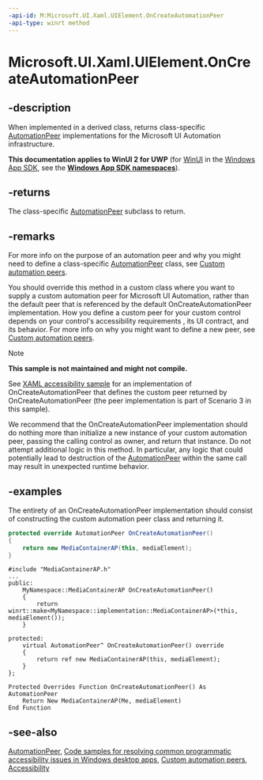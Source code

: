 ```yaml
---
-api-id: M:Microsoft.UI.Xaml.UIElement.OnCreateAutomationPeer
-api-type: winrt method
---
```


<!-- Method syntax
virtual protected Windows.UI.Xaml.Automation.Peers.AutomationPeer OnCreateAutomationPeer()
-->

# Microsoft.UI.Xaml.UIElement.OnCreateAutomationPeer

## -description
When implemented in a derived class, returns class-specific [AutomationPeer](../microsoft.ui.xaml.automation.peers/automationpeer.md) implementations for the Microsoft UI Automation infrastructure.

**This documentation applies to WinUI 2 for UWP** (for [WinUI](/windows/apps/winui/winui3/) in the [Windows App SDK](/windows/apps/windows-app-sdk/), see the **[Windows App SDK namespaces](/windows/windows-app-sdk/api/winrt/)**).

## -returns
The class-specific [AutomationPeer](../microsoft.ui.xaml.automation.peers/automationpeer.md) subclass to return.

## -remarks
For more info on the purpose of an automation peer and why you might need to define a class-specific [AutomationPeer](../microsoft.ui.xaml.automation.peers/automationpeer.md) class, see [Custom automation peers](/windows/uwp/accessibility/custom-automation-peers).

You should override this method in a custom class where you want to supply a custom automation peer for Microsoft UI Automation, rather than the default peer that is referenced by the default OnCreateAutomationPeer implementation. How you define a custom peer for your custom control depends on your control's accessibility requirements , its UI contract, and its behavior. For more info on why you might want to define a new peer, see [Custom automation peers](/windows/uwp/accessibility/custom-automation-peers). 

> [!NOTE]
>
> **This sample is not maintained and might not compile.**
>
> See [XAML accessibility sample](https://github.com/microsoftarchive/msdn-code-gallery-microsoft/tree/master/Official%20Windows%20Platform%20Sample/XAML%20accessibility%20sample) for an implementation of OnCreateAutomationPeer that defines the custom peer returned by OnCreateAutomationPeer (the peer implementation is part of Scenario 3 in this sample). 

We recommend that the OnCreateAutomationPeer implementation should do nothing more than initialize a new instance of your custom automation peer, passing the calling control as owner, and return that instance. Do not attempt additional logic in this method. In particular, any logic that could potentially lead to destruction of the [AutomationPeer](../microsoft.ui.xaml.automation.peers/automationpeer.md) within the same call may result in unexpected runtime behavior.

## -examples
The entirety of an OnCreateAutomationPeer implementation should consist of constructing the custom automation peer class and returning it.

```csharp
protected override AutomationPeer OnCreateAutomationPeer() 
{
    return new MediaContainerAP(this, mediaElement); 
}
```

```cppwinrt
#include "MediaContainerAP.h"
...
public:
    MyNamespace::MediaContainerAP OnCreateAutomationPeer()
    {
        return winrt::make<MyNamespace::implementation::MediaContainerAP>(*this, mediaElement());
    }
```

```cppcx
protected:
    virtual AutomationPeer^ OnCreateAutomationPeer() override
    {
        return ref new MediaContainerAP(this, mediaElement);
    }
};
```

```vbnet
Protected Overrides Function OnCreateAutomationPeer() As AutomationPeer
    Return New MediaContainerAP(Me, mediaElement)
End Function
```

## -see-also
[AutomationPeer](../microsoft.ui.xaml.automation.peers/automationpeer.md), [Code samples for resolving common programmatic accessibility issues in Windows desktop apps](/accessibility-tools-docs/), [Custom automation peers](/windows/uwp/accessibility/custom-automation-peers), [Accessibility](/windows/uwp/accessibility/accessibility)
